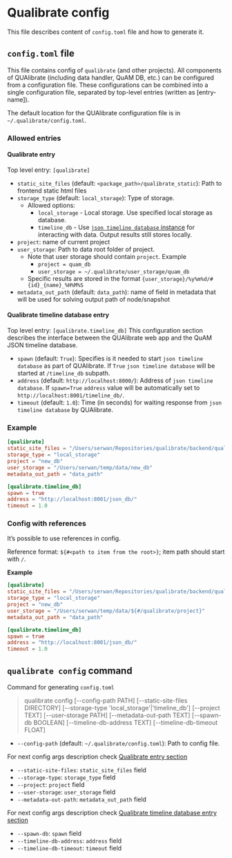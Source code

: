 # Qualibrate config
This file describes content of `config.toml` 
file and how to generate it.

## `config.toml` file

This file contains config of `qualibrate` (and other projects).
All components of QUAlibrate (including data handler, QuAM DB, etc.) can be 
configured from a configuration file. These configurations can be combined 
into a single configuration file, separated by top-level entries 
(written as [entry-name]).

The default location for the QUAlibrate configuration file is in 
`~/.qualibrate/config.toml`.

### Allowed entries
#### Qualibrate entry

Top level entry: `[qualibrate]`

- `static_site_files` (default: `<package_path>/qualibrate_static`): Path to frontend static html files
- `storage_type` (default: `local_storage`): Type of storage. 
  - Allowed options:
    - `local_storage` - Local storage. Use specified local storage as database. 
    - `timeline_db` - Use 
        [`json timeline database` instance](https://github.com/qua-platform/json-timeline-database) 
        for interacting with data. Output results still stores locally. 
- `project`: name of current project
- `user_storage`: Path to data root folder of project.
  - Note that user storage should contain `project`. Example 
    - `project = quam_db`
    - `user_storage = ~/.qualibrate/user_storage/quam_db` 
  - Specific results are stored in the format 
      `{user_storage}/%y%m%d/#{id}_{name}_%H%M%S`
- `metadata_out_path` (default: `data_path`): name of field in metadata that 
    will be used for solving output path of node/snapshot

#### Qualibrate timeline database entry

Top level entry: `[qualibrate.timeline_db]`
This configuration section describes the interface between the QUAlibrate web 
app and the QuAM JSON timeline database.

- `spawn` (default: `True`): Specifies is it needed to start `json timeline database`
    as part of QUAlibrate. If `True` `json timeline database` will be started 
    at `/timeline_db` subpath.
- `address` (default: `http://localhost:8000/`): 
    Address of `json timeline database`. If `spawn=True` `address` value will 
    be automatically set to `http://localhost:8001/timeline_db/`.  
- `timeout` (default: `1.0`): Time (in seconds) for waiting response 
    from `json timeline database` by QUAlibrate.

### Example

```toml
[qualibrate]
static_site_files = "/Users/serwan/Repositories/qualibrate/backend/qualibrate_static"
storage_type = "local_storage"
project = "new_db"
user_storage = "/Users/serwan/temp/data/new_db"
metadata_out_path = "data_path"

[qualibrate.timeline_db]
spawn = true
address = "http://localhost:8001/json_db/"
timeout = 1.0
```

### Config with references
It’s possible to use references in config.

Reference format: `${#<path to item from the root>}`; 
item path should start with `/`.

**Example**

```toml
[qualibrate]
static_site_files = "/Users/serwan/Repositories/qualibrate/backend/qualibrate_static"
storage_type = "local_storage"
project = "new_db"
user_storage = "/Users/serwan/temp/data/${#/qualibrate/project}"
metadata_out_path = "data_path"

[qualibrate.timeline_db]
spawn = true
address = "http://localhost:8001/json_db/"
timeout = 1.0
```

## `qualibrate config` command

Command for generating `config.toml`

> qualibrate config [--config-path PATH] [--static-site-files DIRECTORY] 
> [--storage-type 'local_storage'|'timeline_db'] [--project TEXT] 
> [--user-storage PATH] [--metadata-out-path TEXT] [--spawn-db BOOLEAN] 
> [--timeline-db-address TEXT] [--timeline-db-timeout FLOAT]

- `--config-path` (default: `~/.qualibrate/config.toml`): Path to config file.

For next config args description check 
  [Qualibrate entry section](#qualibrate-entry)
- `--static-site-files`: `static_site_files` field
- `--storage-type`: `storage_type` field
- `--project`: `project` field
- `--user-storage`: `user_storage` field
- `--metadata-out-path`: `metadata_out_path` field

For next config args description check 
[Qualibrate timeline database entry section](#qualibrate-timeline-database-entry)
- `--spawn-db`: `spawn` field
- `--timeline-db-address`: `address` field
- `--timeline-db-timeout`: `timeout` field